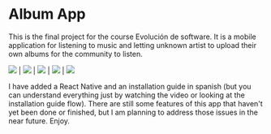 # Album App

This is the final project for the course Evolución de software. It is a mobile application for listening to music and letting unknown artist to upload their own albums for the community to listen.

<img src="https://media.giphy.com/media/8meyh0VvSA6lhH1ohi/giphy.gif"/> | <img src="https://media.giphy.com/media/1xkupQ2FfGMuecgCA1/giphy.gif"/> | <img src="https://media.giphy.com/media/igI1WJX1XkYpmY81mZ/giphy.gif"/> | <img src="https://media.giphy.com/media/9MJ6dI2R7n7Xzlp5oK/giphy.gif"/> | <img src="https://media.giphy.com/media/ef54Y2Cl9JsNM23gPX/giphy.gif"/>

I have added a React Native and an installation guide in spanish (but you can understand everything just by watching the video or looking at the installation guide flow). There are still some features of this app that haven't yet been done or finished, but I am planning to address those issues in the near future. Enjoy.
